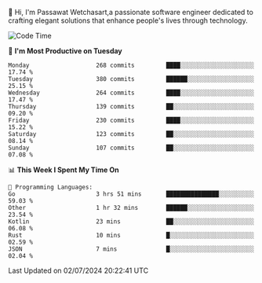 
👋 Hi, I'm Passawat Wetchasart,a passionate software engineer dedicated to crafting elegant solutions that enhance people's lives through technology.


<!--START_SECTION:waka-->
![Code Time](http://img.shields.io/badge/Code%20Time-1%2C677%20hrs%2038%20mins-blue)

📅 **I'm Most Productive on Tuesday** 

```text
Monday                   268 commits         ████░░░░░░░░░░░░░░░░░░░░░   17.74 % 
Tuesday                  380 commits         ██████░░░░░░░░░░░░░░░░░░░   25.15 % 
Wednesday                264 commits         ████░░░░░░░░░░░░░░░░░░░░░   17.47 % 
Thursday                 139 commits         ██░░░░░░░░░░░░░░░░░░░░░░░   09.20 % 
Friday                   230 commits         ████░░░░░░░░░░░░░░░░░░░░░   15.22 % 
Saturday                 123 commits         ██░░░░░░░░░░░░░░░░░░░░░░░   08.14 % 
Sunday                   107 commits         ██░░░░░░░░░░░░░░░░░░░░░░░   07.08 % 
```


📊 **This Week I Spent My Time On** 

```text
💬 Programming Languages: 
Go                       3 hrs 51 mins       ███████████████░░░░░░░░░░   59.03 % 
Other                    1 hr 32 mins        ██████░░░░░░░░░░░░░░░░░░░   23.54 % 
Kotlin                   23 mins             ██░░░░░░░░░░░░░░░░░░░░░░░   06.08 % 
Rust                     10 mins             █░░░░░░░░░░░░░░░░░░░░░░░░   02.59 % 
JSON                     7 mins              █░░░░░░░░░░░░░░░░░░░░░░░░   02.04 % 
```


 Last Updated on 02/07/2024 20:22:41 UTC
<!--END_SECTION:waka-->

<!--
**markpassawat/markpassawat** is a ✨ _special_ ✨ repository because its `README.md` (this file) appears on your GitHub profile.

Here are some ideas to get you started:

- 🔭 I’m currently working on ...
- 🌱 I’m currently learning ...
- 👯 I’m looking to collaborate on ...
- 🤔 I’m looking for help with ...
- 💬 Ask me about ...
- 📫 How to reach me: ...
- 😄 Pronouns: He/Him
- ⚡ Fun fact: ...
-->

